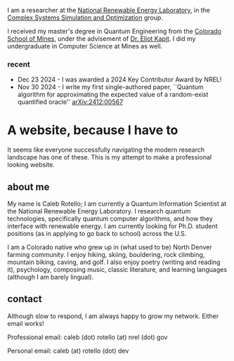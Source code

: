 I am a researcher at the [National Renewable Energy Laboratory](https://www.nrel.gov/index.html), in the [Complex Systems Simulation and Optimization](https://www.nrel.gov/computational-science/) group.

I received my master's degree in Quantum Engineering from the [Colorado School of Mines](https://quantum.mines.edu), under the advisement of [Dr. Eliot Kapit](https://physics.mines.edu/project/kapit-group/). I did my undergraduate in Computer Science at Mines as well.

### recent
+ Dec 23 2024 - I was awarded a 2024 Key Contributor Award by NREL!
+ Nov 30 2024 - I write my first single-authored paper, ``Quantum algorithm for approximating the expected value of a random-exist quantified oracle'' [arXiv:2412:00567](https://arxiv.org/abs/2412.00567)


# A website, because I have to
It seems like everyone successfully navigating the modern research landscape has one of these. This is my attempt to make a professional looking website.

## about me
My name is Caleb Rotello; I am currently a Quantum Information Scientist at the National Renewable Energy Laboratory. I research quantum technologies, specifically quantum computer algorithms, and how they interface with renewable energy. I am currently looking for Ph.D. student positions (as in applying to go back to school) across the U.S. 

I am a Colorado native who grew up in (what used to be) North Denver farming community. I enjoy hiking, skiing, bouldering, rock climbing, mountain biking, caving, and golf. I also enjoy poetry (writing and reading it), psychology, composing music, classic literature, and learning languages (although I am barely lingual). 

## contact
Although slow to respond, I am always happy to grow my network. Either email works!

Professional email: caleb (dot) rotello (at) nrel (dot) gov

Personal email: caleb (at) rotello (dot) dev